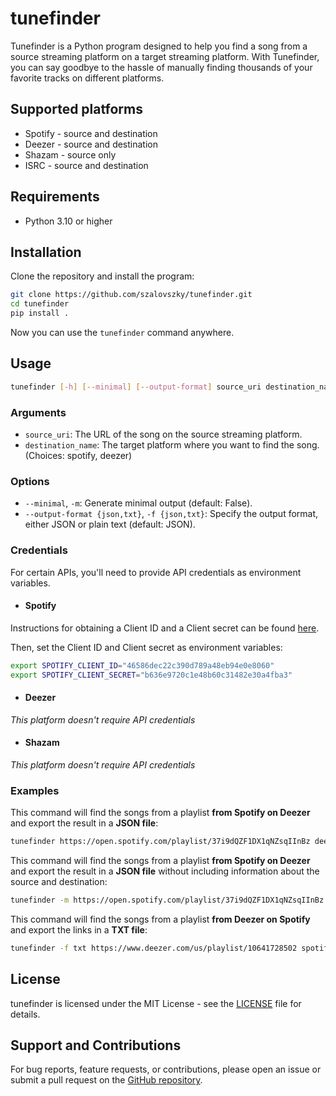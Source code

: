 # tunefinder

Tunefinder is a Python program designed to help you find a song from a source streaming platform on a target streaming platform. With Tunefinder, you can say goodbye to the hassle of manually finding thousands of your favorite tracks on different platforms.

## Supported platforms

- Spotify - source and destination
- Deezer - source and destination
- Shazam - source only
- ISRC - source and destination

## Requirements

- Python 3.10 or higher

## Installation

Clone the repository and install the program:

```bash
git clone https://github.com/szalovszky/tunefinder.git
cd tunefinder
pip install .
```

Now you can use the `tunefinder` command anywhere.

## Usage

```bash
tunefinder [-h] [--minimal] [--output-format] source_uri destination_name
```

### Arguments

- `source_uri`: The URL of the song on the source streaming platform.
- `destination_name`: The target platform where you want to find the song. (Choices: spotify, deezer)

### Options

- `--minimal`, `-m`: Generate minimal output (default: False).
- `--output-format {json,txt}`, `-f {json,txt}`: Specify the output format, either JSON or plain text (default: JSON).

### Credentials

For certain APIs, you'll need to provide API credentials as environment variables.

- #### Spotify

Instructions for obtaining a Client ID and a Client secret can be found [here](https://developer.spotify.com/documentation/web-api/tutorials/getting-started#request-an-access-token).

Then, set the Client ID and Client secret as environment variables:

```bash
export SPOTIFY_CLIENT_ID="46586dec22c390d789a48eb94e0e8060"
export SPOTIFY_CLIENT_SECRET="b636e9720c1e48b60c31482e30a4fba3"
```

- #### Deezer

*This platform doesn't require API credentials*

- #### Shazam

*This platform doesn't require API credentials*

### Examples

This command will find the songs from a playlist **from Spotify on Deezer** and export the result in a **JSON file**:

```bash
tunefinder https://open.spotify.com/playlist/37i9dQZF1DX1qNZsqIInBz deezer
```

This command will find the songs from a playlist **from Spotify on Deezer** and export the result in a **JSON file** without including information about the source and destination:

```bash
tunefinder -m https://open.spotify.com/playlist/37i9dQZF1DX1qNZsqIInBz deezer
```

This command will find the songs from a playlist **from Deezer on Spotify** and export the links in a **TXT file**:

```bash
tunefinder -f txt https://www.deezer.com/us/playlist/10641728502 spotify
```

## License

tunefinder is licensed under the MIT License - see the [LICENSE](LICENSE) file for details.

## Support and Contributions

For bug reports, feature requests, or contributions, please open an issue or submit a pull request on the [GitHub repository](https://github.com/szalovszky/tunefinder).
